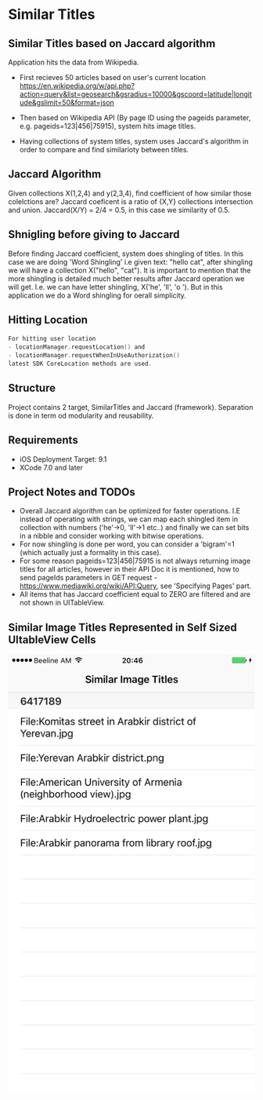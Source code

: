 # Similar Titles

## Similar Titles based on Jaccard algorithm

Application hits the data from Wikipedia. 
 * First recieves 50 articles based on user's current location
https://en.wikipedia.org/w/api.php?action=query&list=geosearch&gsradius=10000&gscoord=latitude|longitude&gslimit=50&format=json
 * Then based on Wikipedia API (By page ID using the pageids parameter, e.g. pageids=123|456|75915), system hits image titles.
 
 * Having collections of system titles, system uses Jaccard's algorithm in order to compare and find similarioty between titles.
 
## Jaccard Algorithm
 
Given collections X(1,2,4) and y(2,3,4), find coefficient of how similar those colelctions are? Jaccard coeficent is a ratio of {X,Y} collections intersection and union. Jaccard(X/Y) = 2/4 = 0.5, in this case we similarity of 0.5.

## Shnigling before giving to Jaccard
 
 Before finding Jaccard coefficient, system does shingling of titles. In this case we are doing 'Word Shingling' i.e given text: "hello cat", after shingling we will have a collection X("hello", "cat"). 
  It is important to mention that the more shingling is detailed much better results after Jaccard operation we will get. I.e. we can have letter shingling, X('he', 'll', 'o '). But in this application we do a Word shingling for oerall simplicity.
  
## Hitting Location
```swift
For hitting user location 
- locationManager.requestLocation() and 
- locationManager.requestWhenInUseAuthorization() 
latest SDK CoreLocation methods are used.
```
  
## Structure

Project contains 2 target, SimilarTitles and Jaccard (framework). Separation is done in term od modularity and reusability.

## Requirements
- iOS Deployment Target: 9.1
- XCode 7.0 and later

## Project Notes and TODOs
- Overall Jaccard algorithm can be optimized for faster operations. I.E instead of operating with strings, we can map each shingled item in collection with numbers ('he'->0, 'll'->1 etc..) and finally we can set bits in a nibble and consider working with bitwise operations.
- For now shingling is done per word, you can consider a 'bigram'=1 (which actually just a formality in this case).
- For some reason pageids=123|456|75915 is not always returning image titles for all articles, however in their API Doc it is mentioned, how to send pageIds parameters in GET request - https://www.mediawiki.org/wiki/API:Query, see 'Specifying Pages' part.
- All items that has Jaccard coefficient equal to ZERO are filtered and are not shown in UITableView.

## Similar Image Titles Represented in Self Sized UItableView Cells
![Screenshot1](https://github.com/aabrahamyan/similar_titles/blob/master/SimilarTitles/thumb_IMG_0559_1024.jpg)

 